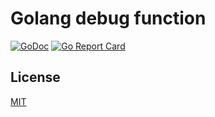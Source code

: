 # Golang debug function

[![GoDoc](https://godoc.org/github.com/178inaba/go.debug?status.svg)](https://godoc.org/github.com/178inaba/go.debug)
[![Go Report Card](https://goreportcard.com/badge/github.com/178inaba/go.debug)](https://goreportcard.com/report/github.com/178inaba/go.debug)

## License

[MIT](LICENSE)
